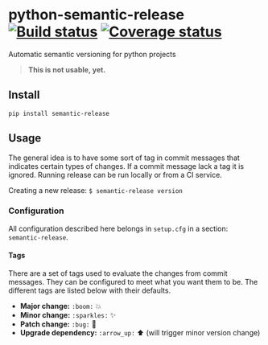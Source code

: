 # python-semantic-release [![Build status][build-badge]][last-build] [![Coverage status][coverage-badge]][last-build]

Automatic semantic versioning for python projects

> **This is not usable, yet.**

## Install
```
pip install semantic-release
```

## Usage
The general idea is to have some sort of tag in commit messages that indicates certain types of changes.
If a commit message lack a tag it is ignored. Running release can be run locally or from a CI service.

Creating a new release: `$ semantic-release version`

### Configuration
All configuration described here belongs in `setup.cfg` in a section: `semantic-release`.

#### Tags
There are a set of tags used to evaluate the changes from commit messages. They can be configured
to meet what you want them to be. The different tags are listed below with their defaults.

* **Major change:** `:boom:` :boom:
* **Minor change:** `:sparkles:` :sparkles:
* **Patch change:** `:bug:` :bug:
* **Upgrade dependency:** `:arrow_up:` :arrow_up: (will trigger minor version change)


[build-badge]: https://ci.frigg.io/relekang/python-semantic-release.svg
[coverage-badge]: https://ci.frigg.io/relekang/python-semantic-release/coverage.svg
[last-build]: https://ci.frigg.io/relekang/python-semantic-release/last/
